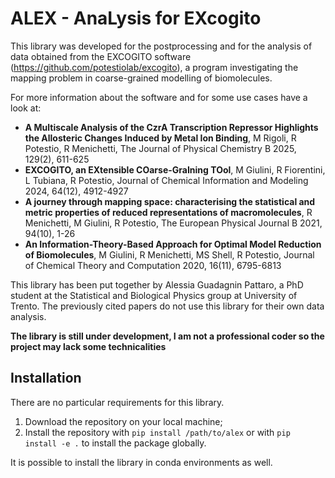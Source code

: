 # ALEX - AnaLysis for EXcogito

This library was developed for the postprocessing and for the analysis of data obtained from the EXCOGITO software (https://github.com/potestiolab/excogito), a program investigating the mapping problem in coarse-grained modelling of biomolecules.

For more information about the software and for some use cases have a look at:
* **A Multiscale Analysis of the CzrA Transcription Repressor Highlights the Allosteric Changes Induced by Metal Ion Binding**, M Rigoli, R Potestio, R Menichetti, The Journal of Physical Chemistry B 2025, 129(2), 611-625
* **EXCOGITO, an EXtensible COarse-GraIning TOol**, M Giulini, R Fiorentini, L Tubiana, R Potestio, Journal of Chemical Information and Modeling 2024, 64(12), 4912-4927
* **A journey through mapping space: characterising the statistical and metric properties of reduced representations of macromolecules**, R Menichetti, M Giulini, R Potestio, The European Physical Journal B 2021, 94(10), 1-26
* **An Information-Theory-Based Approach for Optimal Model Reduction of Biomolecules**, M Giulini, R Menichetti, MS Shell, R Potestio, Journal of Chemical Theory and Computation 2020, 16(11), 6795-6813

This library has been put together by Alessia Guadagnin Pattaro, a PhD student at the Statistical and Biological Physics group at University of Trento. The previously cited papers do not use this library for their own data analysis.

**The library is still under development, I am not a professional coder so the project may lack some technicalities**

## Installation

There are no particular requirements for this library.
1. Download the repository on your local machine;
2. Install the repository with `pip install /path/to/alex` or with `pip install -e .` to install the package globally.

It is possible to install the library in conda environments as well.
